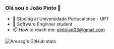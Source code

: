 ### Olá sou o João Pinto  👋


- 🔭 Studing at Universidade Portucalense - UPT
- 🌱 Software Enginner student
- 📫 How to reach me: pintojad03@gmail.com


![Anurag's GitHub stats](https://github-readme-stats.vercel.app/api?username=joaopinto15&theme=codeSTACKr&show_icons=true)
